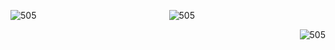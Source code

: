<p align="left">
    <img align="left" alt="505" src="https://media.giphy.com/media/d6eDukfRfovvb6Ft4J/giphy.gif">
    
</p>
<p align="center">
    <img align="center" alt="505" src="https://media.giphy.com/media/d6eDukfRfovvb6Ft4J/giphy.gif">
    
</p>
<p align="right">
    <img align="right" alt="505" src="https://media.giphy.com/media/d6eDukfRfovvb6Ft4J/giphy.gif">
    
</p>
